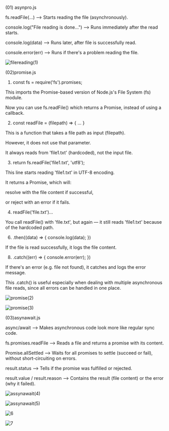 (01) asynpro.js

fs.readFile(...) --> Starts reading the file (asynchronously).

console.log("File reading is done...")	--> Runs immediately after the read starts.

console.log(data) -->	Runs later, after file is successfully read.

console.error(err) -->	Runs if there's a problem reading the file.

![filereading(1)](https://github.com/user-attachments/assets/a0a36a07-02b2-47f0-bf2c-8dba57119b8d)

(02)promise.js

1. const fs = require('fs').promises;
   
This imports the Promise-based version of Node.js's File System (fs) module.

Now you can use fs.readFile() which returns a Promise, instead of using a callback.

2. const readFile = (filepath) => { ... }
   
This is a function that takes a file path as input (filepath).

However, it does not use that parameter.

It always reads from 'file1.txt' (hardcoded), not the input file.

3. return fs.readFile('file1.txt', 'utf8');
   
This line starts reading 'file1.txt' in UTF-8 encoding.

It returns a Promise, which will:

resolve with the file content if successful,

or reject with an error if it fails.

4. readFile('file.txt')...
   
You call readFile() with 'file.txt', but again — it still reads 'file1.txt' because of the hardcoded path.

6. .then((data) => { console.log(data); })
   
If the file is read successfully, it logs the file content.

8. .catch((err) => { console.error(err); })
   
If there's an error (e.g. file not found), it catches and logs the error message.

This .catch() is useful especially when dealing with multiple asynchronous file reads, since all errors can be handled in one place.

![promise(2)](https://github.com/user-attachments/assets/1602888d-7a5b-4dc2-8853-0612762c9355)

![promise(3)](https://github.com/user-attachments/assets/70fb9341-d086-44d2-89c9-55ae4b762e98)

(03)asynawait.js

async/await	--> Makes asynchronous code look more like regular sync code.

fs.promises.readFile -->	Reads a file and returns a promise with its content.

Promise.allSettled -->	Waits for all promises to settle (succeed or fail), without short-circuiting on errors.

result.status -->	Tells if the promise was fulfilled or rejected.

result.value / result.reason -->	Contains the result (file content) or the error (why it failed).

![assynawait(4)](https://github.com/user-attachments/assets/988c64d6-f698-41eb-9d7a-f5baee125208)

![assynawait(5)](https://github.com/user-attachments/assets/898bdacd-1ba0-4cd4-bce7-9b13cefe1f33)

![6](https://github.com/user-attachments/assets/b99ea91b-e1a2-47ca-ba3e-bfa640d7dac0)

![7](https://github.com/user-attachments/assets/7da506c5-1cdd-47ab-b226-3835ddc94cd7)





